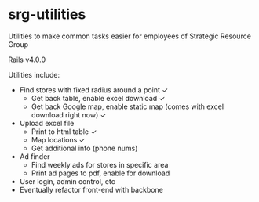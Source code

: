 srg-utilities
=============

Utilities to make common tasks easier for employees of Strategic Resource Group

Rails v4.0.0

Utilities include:

  - Find stores with fixed radius around a point &#x2713;
    - Get back table, enable excel download &#x2713;
    - Get back Google map, enable static map (comes with excel download right now) &#x2713;
  - Upload excel file
    - Print to html table &#x2713;
    - Map locations &#x2713;
    - Get additional info (phone nums)
  - Ad finder
    - Find weekly ads for stores in specific area
    - Print ad pages to pdf, enable for download
  - User login, admin control, etc
  - Eventually refactor front-end with backbone
